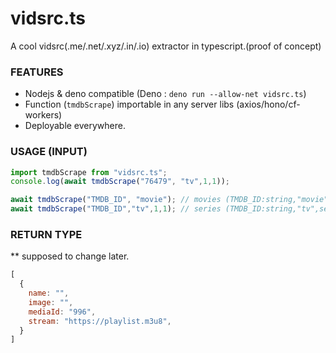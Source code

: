 # vidsrc.ts
A cool vidsrc(.me/.net/.xyz/.in/.io) extractor in typescript.(proof of concept)

### FEATURES
- Nodejs & deno compatible (Deno : `deno run --allow-net vidsrc.ts`)
- Function (`tmdbScrape`) importable in any server libs (axios/hono/cf-workers)
- Deployable everywhere.

### USAGE (INPUT)
```ts
import tmdbScrape from "vidsrc.ts"; 
console.log(await tmdbScrape("76479", "tv",1,1));

await tmdbScrape("TMDB_ID", "movie"); // movies (TMDB_ID:string,"movie")
await tmdbScrape("TMDB_ID","tv",1,1); // series (TMDB_ID:string,"tv",season:number,episode:number)
```

### RETURN TYPE

** supposed to change later.

```js
[
  {
    name: "",
    image: "",
    mediaId: "996",
    stream: "https://playlist.m3u8",
  }
]
```
